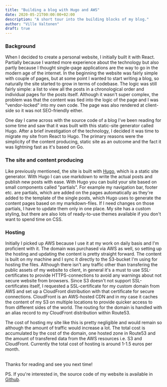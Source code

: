 ```yaml
---
title: "Building a blog with Hugo and AWS"
date: 2020-05-21T00:00:00+02:00
description: "A short tour into the building blocks of my blog."
author: "Ville Valtonen"
draft: true
---
```


### Background

When I decided to create a personal website, I initially built it with React. Partially because I wanted more experience about the technology but also partly because I thought single-page applications are the way to go in the modern age of the internet. In the beginning the website was fairly simple with couple of pages, but at some point I wanted to start writing a blog, so naturally the site started to grow in terms of codebase. The logic was still fairly simple: a list to view all the posts in a chronological order and individual pages for the posts itself. Although it wasn't super complex, the problem was that the content was tied into the logic of the page and I was "vendor-locked" into my own code. The page was also rendered at client-side so it was not SEO-friendly either. 

One day I came across with the source code of a blog I've been reading for some time and saw that it was built with this static-site generator called Hugo. After a brief investigation of the technology, I decided it was time to migrate my site from React to Hugo. The primary reasons were the simplicity of the content producing, static site as an outcome and the fact it was lightning fast as it's based on Go.

### The site and content producing

Like previously mentioned, the site is built with [Hugo](https://gohugo.io), which is a static site generator. With Hugo I can use markdown to write the actual posts and publish new posts with ease. With Hugo you can build your site based on small components called "partials". For example my navigation bar, footer etc. are partials, which are added on the pages automatically as they're added to the template of the single posts, which Hugo uses to generate the content pages based on my markdown-files. If I need changes on those partials, I have to update them only in one place. My site has a custom styling, but there are also lots of ready-to-use themes available if you don't want to spend time on CSS.

### Hosting

Initially I picked up AWS because I use it at my work on daily basis and I'm proficient with it. The domain was purchased via AWS as well, so setting up the hosting and updating the content is pretty straight forward. The content is built on my machine and I sync it directly to the S3-bucket I'm using for hosting the files. Although there isn't any traffic other than transfering the public assets of my website to client, in general it's a must to use SSL-certificates to provide HTTPS-connections to avoid any warnings about not secure website from browsers. Since S3 doesn't not support SSL-certificates itself, I requested a SSL-certificate for my custom domain from AWS and set up a CloudFront distribution with that certificate for secure connections. CloudFront is an AWS-hosted CDN and in my case it caches the content of my S3 on multiple locations to provide quicker access to from different sides of the world. The routing for the domain is handled with an alias record to my CloudFront distribution within Route53.

The cost of hosting my site like this is pretty negligible and would remain so although the amount of traffic would increase a lot. The total cost is accumulated by the cost of the domain, one hosted zone in Route53 and the amount of transfered data from the AWS resources i.e. S3 and CloudFront. Currently the total cost of hosting is around 1-1.5 euros per month.

\
Thanks for reading and see you next time!

PS. If you're interested in, the source code of my website is available in [Github](https://github.com/villeval/blog).